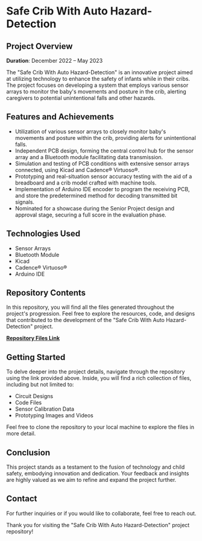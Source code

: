 # Safe Crib With Auto Hazard-Detection

## Project Overview

**Duration**: December 2022 – May 2023

The "Safe Crib With Auto Hazard-Detection" is an innovative project aimed at utilizing technology to enhance the safety of infants while in their cribs. The project focuses on developing a system that employs various sensor arrays to monitor the baby's movements and posture in the crib, alerting caregivers to potential unintentional falls and other hazards. 

## Features and Achievements

- Utilization of various sensor arrays to closely monitor baby's movements and posture within the crib, providing alerts for unintentional falls.
- Independent PCB design, forming the central control hub for the sensor array and a Bluetooth module facilitating data transmission.
- Simulation and testing of PCB conditions with extensive sensor arrays connected, using Kicad and Cadence® Virtuoso®.
- Prototyping and real-situation sensor accuracy testing with the aid of a breadboard and a crib model crafted with machine tools.
- Implementation of Arduino IDE encoder to program the receiving PCB, and store the predetermined method for decoding transmitted bit signals.
- Nominated for a showcase during the Senior Project design and approval stage, securing a full score in the evaluation phase.

## Technologies Used

- Sensor Arrays
- Bluetooth Module
- Kicad
- Cadence® Virtuoso®
- Arduino IDE

## Repository Contents

In this repository, you will find all the files generated throughout the project's progression. Feel free to explore the resources, code, and designs that contributed to the development of the "Safe Crib With Auto Hazard-Detection" project.

**[Repository Files Link](https://drive.google.com/drive/folders/1bxhAEPOq6txB5ij2LOyXRMtPkB4zoaTe?usp=sharing)**

## Getting Started

To delve deeper into the project details, navigate through the repository using the link provided above. Inside, you will find a rich collection of files, including but not limited to:

- Circuit Designs
- Code Files
- Sensor Calibration Data
- Prototyping Images and Videos

Feel free to clone the repository to your local machine to explore the files in more detail.

## Conclusion

This project stands as a testament to the fusion of technology and child safety, embodying innovation and dedication. Your feedback and insights are highly valued as we aim to refine and expand the project further.

## Contact

For further inquiries or if you would like to collaborate, feel free to reach out.

Thank you for visiting the "Safe Crib With Auto Hazard-Detection" project repository!
